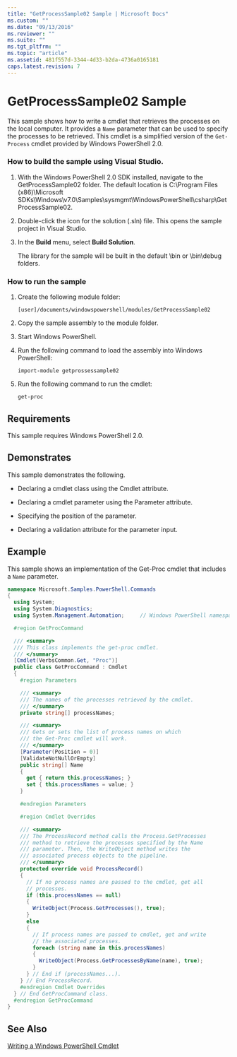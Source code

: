 ```yaml
---
title: "GetProcessSample02 Sample | Microsoft Docs"
ms.custom: ""
ms.date: "09/13/2016"
ms.reviewer: ""
ms.suite: ""
ms.tgt_pltfrm: ""
ms.topic: "article"
ms.assetid: 481f557d-3344-4d33-b2da-4736a0165181
caps.latest.revision: 7
---
```

# GetProcessSample02 Sample

This sample shows how to write a cmdlet that retrieves the processes on the local computer. It provides a `Name` parameter that can be used to specify the processes to be retrieved. This cmdlet is a simplified version of the `Get-Process` cmdlet provided by Windows PowerShell 2.0.

### How to build the sample using Visual Studio.

1. With the Windows PowerShell 2.0 SDK installed, navigate to the GetProcessSample02 folder. The default location is C:\Program Files (x86)\Microsoft SDKs\Windows\v7.0\Samples\sysmgmt\WindowsPowerShell\csharp\GetProcessSample02.

2. Double-click the icon for the solution (.sln) file. This opens the sample project in Visual Studio.

3. In the **Build** menu, select **Build Solution**.

    The library for the sample will be built in the default \bin or \bin\debug folders.

### How to run the sample

1. Create the following module folder:

    `[user]/documents/windowspowershell/modules/GetProcessSample02`

2. Copy the sample assembly to the module folder.

3. Start Windows PowerShell.

4. Run the following command to load the assembly into Windows PowerShell:

    `import-module getprossessample02`

5. Run the following command to run the cmdlet:

    `get-proc`

## Requirements

This sample requires Windows PowerShell 2.0.

## Demonstrates

This sample demonstrates the following.

- Declaring a cmdlet class using the Cmdlet attribute.

- Declaring a cmdlet parameter using the Parameter attribute.

- Specifying the position of the parameter.

- Declaring a validation attribute for the parameter input.

## Example

This sample shows an implementation of the Get-Proc cmdlet that includes a `Name` parameter.

```csharp
namespace Microsoft.Samples.PowerShell.Commands
{
  using System;
  using System.Diagnostics;
  using System.Management.Automation;     // Windows PowerShell namespace

  #region GetProcCommand

  /// <summary>
  /// This class implements the get-proc cmdlet.
  /// </summary>
  [Cmdlet(VerbsCommon.Get, "Proc")]
  public class GetProcCommand : Cmdlet
  {
    #region Parameters

    /// <summary>
    /// The names of the processes retrieved by the cmdlet.
    /// </summary>
    private string[] processNames;

    /// <summary>
    /// Gets or sets the list of process names on which
    /// the Get-Proc cmdlet will work.
    /// </summary>
    [Parameter(Position = 0)]
    [ValidateNotNullOrEmpty]
    public string[] Name
    {
      get { return this.processNames; }
      set { this.processNames = value; }
    }

    #endregion Parameters

    #region Cmdlet Overrides

    /// <summary>
    /// The ProcessRecord method calls the Process.GetProcesses
    /// method to retrieve the processes specified by the Name
    /// parameter. Then, the WriteObject method writes the
    /// associated process objects to the pipeline.
    /// </summary>
    protected override void ProcessRecord()
    {
      // If no process names are passed to the cmdlet, get all
      // processes.
      if (this.processNames == null)
      {
        WriteObject(Process.GetProcesses(), true);
      }
      else
      {
        // If process names are passed to cmdlet, get and write
        // the associated processes.
        foreach (string name in this.processNames)
        {
          WriteObject(Process.GetProcessesByName(name), true);
        }
      } // End if (processNames...).
    } // End ProcessRecord.
    #endregion Cmdlet Overrides
  } // End GetProcCommand class.
  #endregion GetProcCommand
}
```

## See Also

[Writing a Windows PowerShell Cmdlet](./writing-a-windows-powershell-cmdlet.md)
